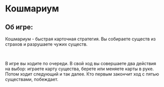 <h1>Кошмариум</h1>

<h2>Об игре:</h2>
<p>Кошмариум - быстрая карточная стратегия. Вы собираете существ из страхов и разрушаете чужих существ.</p>
<br>
<p>В игре вы ходите по очереди. В свой ход вы совершаете два действия на выбор: играете карту существа, берете или меняете карты в руке. Потом ходит следующий и так далее. Кто первым закончит ход с пятью существами, побеждает.</p>
<br><br>
